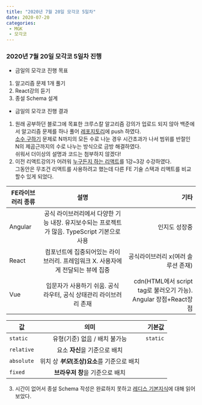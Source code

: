 ```yaml
---
title: "2020년 7월 20일 모각코 5일차"
date: 2020-07-20
categories: 
 - MGK
 - 모각코
---  
```

 
### 2020년 7월 20일 모각코 5일차 진행  
+ 금일의 모각코 진행 목표  
 1. 알고리즘 문제 1개 풀기  
 2. React강의 듣기
 3. 종설 Schema 설계
   
+ 금일의 모각코 진행 결과  
 1. 원래 공부하던 블로그에 목표한 크루스칼 알고리즘 강의가 업로드 되지 않아 백준에서 알고리즘 문제를 하나 풀어 [레포지토리](https://github.com/cnu-pai/2020SUMMER-AlgorithmStudy/blob/master/%EC%B5%9C%EC%88%98%EC%97%B0/p1929.py)에 push 하였다.  
 [소수 구하기](https://www.acmicpc.net/problem/1929) 문제로 N까지의 모든 수로 나눈 경우 시간초과가 나서 범위를 반절인 N의 제곱근까지의 수로 나누는 방식으로 금방 해결하였다.  
 쉬워서 더이상의 설명과 코드는 첨부하지 않겠다!  
 2. 이전 리액트강의가 어려워 [누구든지 하는 리액트](https://www.youtube.com/playlist?list=PL9FpF_z-xR_E4rxYMMZx5cOpwaiwCzWUH)를 1강~3강 수강하였다.  
 그동안은 무조건 리액트를 사용하려고 했는데 다른 FE 기술 스택과 리액트를 비교할수 있게 되었다.  
   
FE라이브러리 종류 | 설명 | 기타  
---|:---:|---:  
| Angular | 공식 라이브러리에서 다양한 기능 내장. 유지보수되는 프로젝트가 많음. TypeScript 기본으로 사용 | 인지도 성장중 |  
| React | 컴포넌트에 집중되어있는 라이브러리. 프레임워크 X. 사용자에게 전달되는 뷰에 집중 | 공식라이브러리 x(여러 솔루션 존재) |
| Vue | 입문자가 사용하기 쉬움. 공식 라우터, 공식 상태관리 라이브러리 존재 | cdn(HTML에서 script tag로 불러오기 가능). Angular 장점+React장점 |


값 | 의미 | 기본값
---|:---:|---:
`static` | 유형(기준) 없음 / 배치 불가능 | `static`
`relative` | 요소 **자신**을 기준으로 배치 |
`absolute` | 위치 상 **_부모_(조상)요소**를 기준으로 배치 |
`fixed` | **브라우저 창**을 기준으로 배치 |
   
 3. 시간이 없어서 종설 Schema 작성은 완료하지 못하고 [레디스 기본지식](https://medium.com/garimoo/%EA%B0%9C%EB%B0%9C%EC%9E%90%EB%A5%BC-%EC%9C%84%ED%95%9C-%EB%A0%88%EB%94%94%EC%8A%A4-%ED%8A%9C%ED%86%A0%EB%A6%AC%EC%96%BC-01-92aaa24ca8cc)에 대해 읽어보았다.  
  
